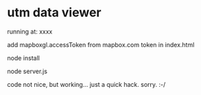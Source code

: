 # utm data viewer

running at: xxxx

add mapboxgl.accessToken from mapbox.com token in index.html

node install

node server.js



code not nice, but working... just a quick hack. sorry. :-/
